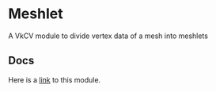 # Meshlet

A VkCV module to divide vertex data of a mesh into meshlets

## Docs

Here is a [link](https://vkcv.de/develop/group__vkcv__meshlet.html) to this module.

